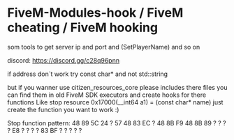 # FiveM-Modules-hook / FiveM cheating / FiveM hooking
som tools to get server ip and port and (SetPlayerName) and so on

discord: https://discord.gg/c28q96pnn

if address don´t work try const char* and not std::string

but if you wanner use citizen_resources_core please includes there files you can find them in old FiveM SDK executors and create hooks for there functions Like stop resource 0x17000(__int64 a1) = (const char* name)
just create the function you want to work :)

Stop function pattern: 48 89 5C 24 ? 57 48 83 EC ? 48 8B F9 48 8B 89 ? ? ? ? E8 ? ? ? ? 83 BF ? ? ? ? ?
